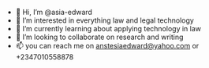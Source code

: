 - 👋 Hi, I’m @asia-edward
- 👀 I’m interested in everything law and legal technology
- 🌱 I’m currently learning about applying technology in law
- 💞️ I’m looking to collaborate on research and writing 
- 📫 you can reach me on anstesiaedward@yahoo.com or +2347010558878

<!---
asia-edward/asia-edward is a ✨ special ✨ repository because its `README.md` (this file) appears on your GitHub profile.
You can click the Preview link to take a look at your changes.
--->
